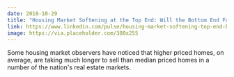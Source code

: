 ```yaml
---
date: 2018-10-29
title: "Housing Market Softening at the Top End: Will the Bottom End Follow?"
link: https://www.linkedin.com/pulse/housing-market-softening-top-end-bottom-follow-stefan-pampulov/
image: https://via.placeholder.com/380x255
---
```


Some housing market observers have noticed that higher priced homes, on average, are taking much longer to sell than median priced homes in a number of the nation's real estate markets.